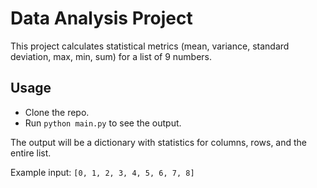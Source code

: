 # Data Analysis Project

This project calculates statistical metrics (mean, variance, standard deviation, max, min, sum) for a list of 9 numbers.

## Usage

- Clone the repo.
- Run `python main.py` to see the output.

The output will be a dictionary with statistics for columns, rows, and the entire list.

Example input: `[0, 1, 2, 3, 4, 5, 6, 7, 8]`
